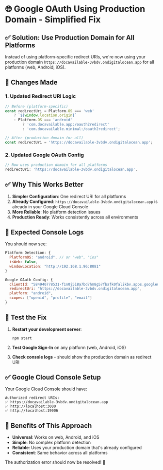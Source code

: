 # 🌐 Google OAuth Using Production Domain - Simplified Fix

## ✅ **Solution: Use Production Domain for All Platforms**

Instead of using platform-specific redirect URIs, we're now using your production domain `https://docavailable-3vbdv.ondigitalocean.app` for all platforms (web, Android, iOS).

## 🔧 **Changes Made**

### **1. Updated Redirect URI Logic**
```typescript
// Before (platform-specific)
const redirectUri = Platform.OS === 'web' 
    ? `${window.location.origin}` 
    : Platform.OS === 'android' 
        ? 'com.docavailable.app:/oauth2redirect'
        : 'com.docavailable.minimal:/oauth2redirect';

// After (production domain for all)
const redirectUri = 'https://docavailable-3vbdv.ondigitalocean.app';
```

### **2. Updated Google OAuth Config**
```typescript
// Now uses production domain for all platforms
redirectUri: 'https://docavailable-3vbdv.ondigitalocean.app',
```

## ✅ **Why This Works Better**

1. **Simpler Configuration**: One redirect URI for all platforms
2. **Already Configured**: `https://docavailable-3vbdv.ondigitalocean.app` is already in your Google Cloud Console
3. **More Reliable**: No platform detection issues
4. **Production Ready**: Works consistently across all environments

## 🧪 **Expected Console Logs**

You should now see:
```javascript
Platform Detection: {
  PlatformOS: "android", // or "web", "ios"
  isWeb: false,
  windowLocation: "http://192.168.1.96:8081"
}

Google OAuth Config: {
  clientId: "584940778531-f1n0j5i8a7bd7hm8g57fbafk0falikbv.apps.googleusercontent.com",
  redirectUri: "https://docavailable-3vbdv.ondigitalocean.app",
  platform: "android",
  scopes: ["openid", "profile", "email"]
}
```

## 🎯 **Test the Fix**

1. **Restart your development server**:
   ```bash
   npm start
   ```

2. **Test Google Sign-In** on any platform (web, Android, iOS)

3. **Check console logs** - should show the production domain as redirect URI

## ✅ **Google Cloud Console Setup**

Your Google Cloud Console should have:
```
Authorized redirect URIs:
✅ https://docavailable-3vbdv.ondigitalocean.app
✅ http://localhost:3000
✅ http://localhost:19006
```

## 🚀 **Benefits of This Approach**

- **Universal**: Works on web, Android, and iOS
- **Simple**: No complex platform detection
- **Reliable**: Uses your production domain that's already configured
- **Consistent**: Same behavior across all platforms

The authorization error should now be resolved! 🎉
